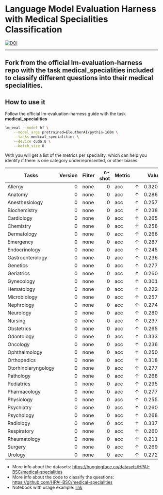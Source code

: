 # Language Model Evaluation Harness with Medical Specialities Classification

[![DOI](https://zenodo.org/badge/DOI/10.5281/zenodo.10256836.svg)](https://doi.org/10.5281/zenodo.10256836)

---
Fork from the official lm-evaluation-harness repo with the task medical_specialities included to classify different questions into their medical specialities.
---

## How to use it

Follow the official lm-evaluation-harness guide with the task **medical_specialities**

```bash
lm_eval --model hf \
    --model_args pretrained=EleutherAI/pythia-160m \
    --tasks medical_specialities \
    --device cuda:0 \
    --batch_size 8
```

With you will get a list of the metrics per speciality, which can help you identify if there is one category underrepresented, or other biases.

|       Tasks       |Version|Filter|n-shot|Metric|   |Value |   |Stderr|
|-------------------|------:|------|-----:|------|---|-----:|---|-----:|
|Allergy            |      0|none  |     0|acc   |↑  |0.3200|±  |0.0469|
|Anatomy            |      0|none  |     0|acc   |↑  |0.2862|±  |0.0186|
|Anesthesiology     |      0|none  |     0|acc   |↑  |0.2577|±  |0.0344|
|Biochemistry       |      0|none  |     0|acc   |↑  |0.2388|±  |0.0104|
|Cardiology         |      0|none  |     0|acc   |↑  |0.2659|±  |0.0211|
|Chemistry          |      0|none  |     0|acc   |↑  |0.2587|±  |0.0193|
|Dermatology        |      0|none  |     0|acc   |↑  |0.2660|±  |0.0323|
|Emergency          |      0|none  |     0|acc   |↑  |0.2871|±  |0.0319|
|Endocrinology      |      0|none  |     0|acc   |↑  |0.2456|±  |0.0216|
|Gastroenterology   |      0|none  |     0|acc   |↑  |0.2364|±  |0.0207|
|Genetics           |      0|none  |     0|acc   |↑  |0.2776|±  |0.0192|
|Geriatrics         |      0|none  |     0|acc   |↑  |0.2609|±  |0.0532|
|Gynecology         |      0|none  |     0|acc   |↑  |0.3015|±  |0.0395|
|Hematology         |      0|none  |     0|acc   |↑  |0.2220|±  |0.0184|
|Microbiology       |      0|none  |     0|acc   |↑  |0.2576|±  |0.0141|
|Nephrology         |      0|none  |     0|acc   |↑  |0.2747|±  |0.0271|
|Neurology          |      0|none  |     0|acc   |↑  |0.2801|±  |0.0210|
|Nursing            |      0|none  |     0|acc   |↑  |0.2374|±  |0.0303|
|Obstetrics         |      0|none  |     0|acc   |↑  |0.2655|±  |0.0235|
|Odontology         |      0|none  |     0|acc   |↑  |0.3337|±  |0.0149|
|Oncology           |      0|none  |     0|acc   |↑  |0.2367|±  |0.0272|
|Ophthalmology      |      0|none  |     0|acc   |↑  |0.2500|±  |0.0367|
|Orthopedics        |      0|none  |     0|acc   |↑  |0.3180|±  |0.0317|
|Otorhinolaryngology|      0|none  |     0|acc   |↑  |0.2775|±  |0.0310|
|Pathology          |      0|none  |     0|acc   |↑  |0.2680|±  |0.0452|
|Pediatrics         |      0|none  |     0|acc   |↑  |0.2959|±  |0.0267|
|Pharmacology       |      0|none  |     0|acc   |↑  |0.2772|±  |0.0158|
|Physiology         |      0|none  |     0|acc   |↑  |0.2559|±  |0.0254|
|Psychiatry         |      0|none  |     0|acc   |↑  |0.2601|±  |0.0143|
|Psychology         |      0|none  |     0|acc   |↑  |0.2686|±  |0.0202|
|Radiology          |      0|none  |     0|acc   |↑  |0.3371|±  |0.0504|
|Respiratory        |      0|none  |     0|acc   |↑  |0.2600|±  |0.0235|
|Rheumatology       |      0|none  |     0|acc   |↑  |0.2110|±  |0.0393|
|Surgery            |      0|none  |     0|acc   |↑  |0.2697|±  |0.0334|
|Urology            |      0|none  |     0|acc   |↑  |0.2727|±  |0.0427|


* More info about the datasets: https://huggingface.co/datasets/HPAI-BSC/medical-specialities 
* More info about the code to classify the questions: https://github.com/HPAI-BSC/medical-specialities
* Notebook with usage example: [link](https://docs.hpai.cloud/s/cWDQZ8TdPKT67K9)